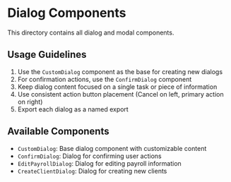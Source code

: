 # Dialog Components

This directory contains all dialog and modal components.

## Usage Guidelines

1. Use the `CustomDialog` component as the base for creating new dialogs
2. For confirmation actions, use the `ConfirmDialog` component
3. Keep dialog content focused on a single task or piece of information
4. Use consistent action button placement (Cancel on left, primary action on right)
5. Export each dialog as a named export

## Available Components

- `CustomDialog`: Base dialog component with customizable content
- `ConfirmDialog`: Dialog for confirming user actions
- `EditPayrollDialog`: Dialog for editing payroll information
- `CreateClientDialog`: Dialog for creating new clients